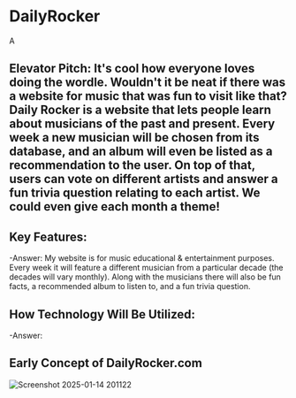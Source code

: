 # DailyRocker
A 



## Elevator Pitch: It's cool how everyone loves doing the wordle. Wouldn't it be neat if there was a website for music that was fun to visit like that? Daily Rocker is a website that lets people learn about musicians of the past and present. Every week a new musician will be chosen from its database, and an album will even be listed as a recommendation to the user. On top of that, users can vote on different artists and answer a fun trivia question relating to each artist. We could even give each month a theme!

## Key Features:
-Answer: My website is for music educational & entertainment purposes. Every week it will feature a different musician from a particular decade (the decades will vary monthly). Along with the musicians there will also be fun facts, a recommended album to listen to, and a fun trivia question.

## How Technology Will Be Utilized:
-Answer:

## Early Concept of DailyRocker.com
![Screenshot 2025-01-14 201122](https://github.com/user-attachments/assets/73a1f5ac-c5fa-4000-85a4-4b449d7f50eb)
